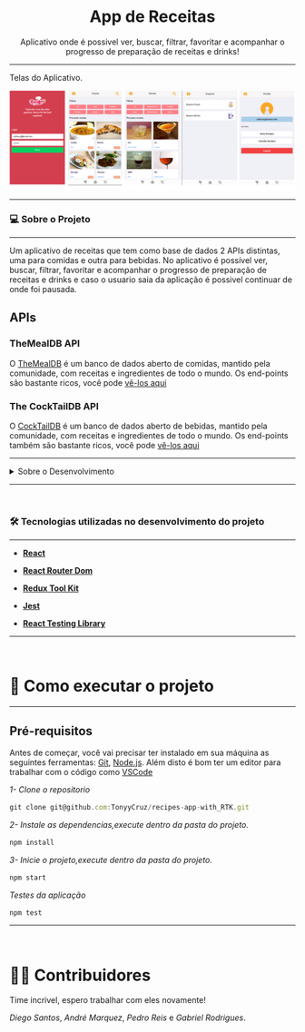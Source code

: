 <h1 align="center">App de Receitas</h1>
<p align="center">Aplicativo onde é possivel ver, buscar, filtrar, favoritar e acompanhar o progresso de preparação de receitas e drinks!</p>

---

<p>Telas do Aplicativo.</p>
<p align="center"> 
  <img src="src/images/recipeApp.png">
</p>

---

### 💻 Sobre o Projeto

---

<p>Um aplicativo de receitas que tem como base de dados 2 APIs distintas, uma para comidas e outra para bebidas. No aplicativo é possível ver, buscar, filtrar, favoritar e acompanhar o progresso de preparação de receitas e drinks e caso o usuario saia da aplicação é possivel continuar de onde foi pausada.</p>

## APIs

### TheMealDB API

O [TheMealDB](https://www.themealdb.com/) é um banco de dados aberto de comidas, mantido pela comunidade, com receitas e ingredientes de todo o mundo.
Os end-points são bastante ricos, você pode [vê-los aqui](https://www.themealdb.com/api.php)

### The CockTailDB API
O [CockTailDB](https://www.themealdb.com/) é um banco de dados aberto de bebidas, mantido pela comunidade, com receitas e ingredientes de todo o mundo.
Os end-points também são bastante ricos, você pode [vê-los aqui](https://www.thecocktaildb.com/api.php)

---

  <details>
    <summary>Sobre o Desenvolvimento</summary>
    </br>
  <p>Utilizamos o método Kanban em conjunto com a ferramenta trello e o layout foi construido no figma e tem como foco dispositivos móveis, durante o desenvolvimento foi utilizado a resolução 360 x 640.</p>
<p>Realizamos DMs até a conclusão do projeto no Zoom, para alinhamentos e merge, toda a comunicação assincrona durante o dia de projeto foi feito com a ferramenta Slack</p>
  </details>

---

 </br>

### 🛠 Tecnologias utilizadas no desenvolvimento do projeto

---

- **[React](https://github.com/facebook/react)**

- **[React Router Dom](https://github.com/ReactTraining/react-router/tree/master/packages/react-router-dom)**

- **[Redux Tool Kit](https://redux-toolkit.js.org/)**

- **[Jest](https://github.com/facebook/jest#-delightful-javascript-testing)**

- **[React Testing Library](https://testing-library.com/docs/)**

---

 </br>

# 🚀 Como executar o projeto

---

## Pré-requisitos

Antes de começar, você vai precisar ter instalado em sua máquina as seguintes ferramentas:
[Git](https://git-scm.com), [Node.js](https://nodejs.org/en/).
Além disto é bom ter um editor para trabalhar com o código como [VSCode](https://code.visualstudio.com/)

_1- Clone o repositorio_

```jsx
git clone git@github.com:TonyyCruz/recipes-app-with_RTK.git
```

_2- Instale as dependencias,execute dentro da pasta do projeto._

```jsx
npm install
```

_3- Inicie o projeto,execute dentro da pasta do projeto._

```jsx
npm start
```
*Testes da aplicação* 
```jsx 
npm test
```

---

</br>

# 👨‍💻 Contribuidores

Time incrivel, espero trabalhar com eles novamente!

*Diego Santos*, *André Marquez*, *Pedro Reis* e *Gabriel Rodrigues*.
